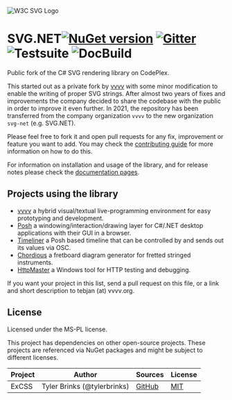 ![W3C SVG Logo](https://www.w3.org/Icons/SVG/svg-logo-v.png)
# SVG.NET[![NuGet version](https://badge.fury.io/nu/svg.svg)](https://badge.fury.io/nu/svg) [![Gitter](https://badges.gitter.im/vvvv/SVG.svg)](https://gitter.im/vvvv/SVG?utm_source=badge&utm_medium=badge&utm_campaign=pr-badge) ![Testsuite](https://github.com/svg-net/SVG/workflows/Testsuite/badge.svg?branch=master) ![DocBuild](https://github.com/svg-net/SVG/workflows/DocBuild/badge.svg?branch=master)

Public fork of the C# SVG rendering library on CodePlex. 

This started out as a private fork by [vvvv](https://vvvv.org) with some minor modification to enable the writing of proper SVG strings.
After almost two years of fixes and improvements the company decided to share the codebase with the public in order to improve it even further.
In 2021, the repository has been transferred from the company organization `vvvv` to the new organization `svg-net` (e.g. SVG.NET). 

Please feel free to fork it and open pull requests for any fix, improvement or feature you want to add.
You may check the [contributing guide](https://github.com/svg-net/SVG/blob/master/CONTRIBUTING.md) for more information on how to do this. 

For information on installation and usage of the library, and for release notes please check the [documentation pages](https://svg-net.github.io/SVG/).

## Projects using the library

* [vvvv](https://vvvv.org) a hybrid visual/textual live-programming environment for easy prototyping and development.
* [Posh](https://github.com/vvvv/Posh) a windowing/interaction/drawing layer for C#/.NET desktop applications with their GUI in a browser. 
* [Timeliner](https://github.com/vvvv/Timeliner) a Posh based timeline that can be controlled by and sends out its values via OSC.
* [Chordious](https://chordious.com) a fretboard diagram generator for fretted stringed instruments.
* [HttpMaster](https://www.httpmaster.net) a Windows tool for HTTP testing and debugging.

If you want your project in this list, send a pull request on this file, or a link and short description to tebjan (at) vvvv.org.

## License
Licensed under the MS-PL license.

This project has dependencies on other open-source projects. These projects are referenced via NuGet packages and might be subject to different licenses.

|Project|Author|Sources|License|
|--------|-----|---|---------|
|ExCSS|Tyler Brinks (@tylerbrinks)|[GitHub](https://github.com/TylerBrinks/ExCSS)|[MIT](https://github.com/TylerBrinks/ExCSS/blob/master/license.txt)|

